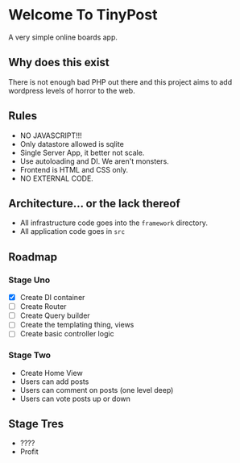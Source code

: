 # Welcome To TinyPost

A very simple online boards app.

## Why does this exist

There is not enough bad PHP out there and this project aims to add wordpress levels of horror to the web.

## Rules

- NO JAVASCRIPT!!!
- Only datastore allowed is sqlite
- Single Server App, it better not scale.
- Use autoloading and DI. We aren't monsters.
- Frontend is HTML and CSS only.
- NO EXTERNAL CODE.

## Architecture... or the lack thereof

- All infrastructure code goes into the `framework` directory.
- All application code goes in `src`

## Roadmap

### Stage Uno

- [x] Create DI container
- [ ] Create Router
- [ ] Create Query builder
- [ ] Create the templating thing, views
- [ ] Create basic controller logic

### Stage Two

- Create Home View
- Users can add posts
- Users can comment on posts (one level deep)
- Users can vote posts up or down

## Stage Tres

- ????
- Profit

